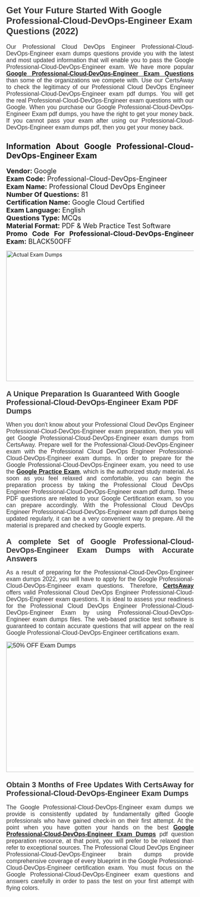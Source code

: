 <h1><span style="font-size:24px"><span style="font-family:Calibri,sans-serif"><strong><span style="background-color:white"><span style="font-family:"Verdana",sans-serif"><span style="color:#333333">Get Your Future Started With Google Professional-Cloud-DevOps-Engineer Exam Questions (2022)</span></span></span></strong></span></span></h1> <p style="text-align:justify"><span style="font-size:11pt"><span style="font-family:Calibri,sans-serif"><span style="font-size:12.0pt"><span style="background-color:white"><span style="font-family:"Verdana",sans-serif"><span style="color:#333333">Our Professional Cloud DevOps Engineer Professional-Cloud-DevOps-Engineer exam dumps questions provide you with the latest and most updated information that will enable you to pass the Google Professional-Cloud-DevOps-Engineer exam. We have more popular <a href="https://www.certsaway.com/google/professional-cloud-devops-engineer-exam-dumps"><strong>Google Professional-Cloud-DevOps-Engineer Exam Questions</strong></a> than some of the organizations we compete with. Use our CertsAway to check the legitimacy of our Professional Cloud DevOps Engineer Professional-Cloud-DevOps-Engineer exam pdf dumps. You will get the real Professional-Cloud-DevOps-Engineer exam questions with our Google. When you purchase our Google Professional-Cloud-DevOps-Engineer Exam pdf dumps, you have the right to get your money back. If you cannot pass your exam after using our Professional-Cloud-DevOps-Engineer exam dumps pdf, then you get your money back.</span></span></span></span></span></span></p> <h2 style="text-align:justify"><strong>Information About Google Professional-Cloud-DevOps-Engineer Exam</strong></h2> <p style="text-align:justify"><span style="font-size:18px"><strong>Vendor: </strong>Google<br /> <strong>Exam Code:</strong> Professional-Cloud-DevOps-Engineer<br /> <strong>Exam Name:</strong> Professional Cloud DevOps Engineer<br /> <strong>Number Of Questions:</strong> 81<br /> <strong>Certification Name:</strong> Google Cloud Certified<br /> <strong>Exam Language:</strong> English<br /> <strong>Questions Type:</strong> MCQs<br /> <strong>Material Format:</strong> PDF & Web Practice Test Software<br /> <strong>Promo Code For Professional-Cloud-DevOps-Engineer Exam:</strong> BLACK50OFF</span></p> <p style="text-align:justify"><a href="https://www.certsaway.com/google/professional-cloud-devops-engineer-exam-dumps" rel="no-follow"><img alt="Actual Exam Dumps" src="https://blogger.googleusercontent.com/img/b/R29vZ2xl/AVvXsEhM7PDiBcnX1lSN-cQmq5aA7zhxn_sWcl74tkXOSfPCo3QtIY975M9XJLCwEgJ4RXKA47zmJGF6HERJJhyy2xAB8wXG6sgIARPXgzYSBnCmQcQUSzkzAw-rnNk2tBWror0N27JemDbU_7iS0jGjJohQplsk8CyGpJdZ9YktQ0Yz6f7IdzI5OZob-D4eGg/s1382/ca1.png" style="height:350px; width:750px" /></a></p> <h3><span style="font-size:20px"><strong><span style="font-family:Calibri,sans-serif"><span style="background-color:white"><span style="font-family:"Verdana",sans-serif"><span style="color:#333333">A Unique Preparation Is Guaranteed With Google Professional-Cloud-DevOps-Engineer Exam PDF Dumps</span></span></span></span></strong></span></h3> <p style="text-align:justify"><span style="font-size:11pt"><span style="font-family:Calibri,sans-serif"><span style="font-size:12.0pt"><span style="background-color:white"><span style="font-family:"Verdana",sans-serif"><span style="color:#333333">When you don't know about your Professional Cloud DevOps Engineer Professional-Cloud-DevOps-Engineer exam preparation, then you will get Google Professional-Cloud-DevOps-Engineer exam dumps from CertsAway. Prepare well for the Professional-Cloud-DevOps-Engineer exam with the Professional Cloud DevOps Engineer Professional-Cloud-DevOps-Engineer exam dumps. In order to prepare for the Google Professional-Cloud-DevOps-Engineer exam, you need to use the <a href="https://www.certsaway.com/google-questions"><strong>Google Practice Exam</strong></a>, which is the authorized study material. As soon as you feel relaxed and comfortable, you can begin the preparation process by taking the Professional Cloud DevOps Engineer Professional-Cloud-DevOps-Engineer exam pdf dump. These PDF questions are related to your Google Certification exam, so you can prepare accordingly. With the Professional Cloud DevOps Engineer Professional-Cloud-DevOps-Engineer exam pdf dumps being updated regularly, it can be a very convenient way to prepare. All the material is prepared and checked by Google experts.</span></span></span></span></span></span></p> <h3 style="text-align:justify"><span style="font-size:20px"><span style="font-family:Calibri,sans-serif"><strong><span style="background-color:white"><span style="font-family:"Verdana",sans-serif"><span style="color:#333333">A complete Set of Google Professional-Cloud-DevOps-Engineer Exam Dumps with Accurate Answers</span></span></span></strong></span></span></h3> <p style="text-align:justify"><span style="font-size:11pt"><span style="font-family:Calibri,sans-serif"><span style="font-size:12.0pt"><span style="background-color:white"><span style="font-family:"Verdana",sans-serif"><span style="color:#333333">As a result of preparing for the Professional-Cloud-DevOps-Engineer exam dumps 2022, you will have to apply for the Google Professional-Cloud-DevOps-Engineer exam questions. Therefore, <a href=" https://www.certsaway.com/"><strong>CertsAway</strong></a> offers valid Professional Cloud DevOps Engineer Professional-Cloud-DevOps-Engineer exam questions. It is ideal to assess your readiness for the Professional Cloud DevOps Engineer Professional-Cloud-DevOps-Engineer Exam by using Professional-Cloud-DevOps-Engineer exam dumps files. The web-based practice test software is guaranteed to contain accurate questions that will appear on the real Google Professional-Cloud-DevOps-Engineer certifications exam.</span></span></span></span></span></span></p> <p style="text-align:justify"><span style="font-size:11pt"><span style="font-family:Calibri,sans-serif"><span style="font-size:12.0pt"><span style="background-color:white"><span style="font-family:"Verdana",sans-serif"><span style="color:#333333"><a href="https://www.certsaway.com/google/professional-cloud-devops-engineer-exam-dumps" rel="no-follow"><img alt="50% OFF Exam Dumps" src="https://www.certcollections.com/uploads/content/c2.png" style="height:350px; width:750px" /></a></span></span></span></span></span></span></p> <h3 style="text-align:justify"><span style="font-size:20px"><strong><span style="font-family:Calibri,sans-serif"><span style="background-color:white"><span style="font-family:"Verdana",sans-serif"><span style="color:#333333">Obtain 3 Months of Free Updates With CertsAway for Professional-Cloud-DevOps-Engineer Exam Dumps</span></span></span></span></strong></span></h3> <p style="text-align:justify"><span style="font-size:11pt"><span style="font-family:Calibri,sans-serif"><span style="font-size:12.0pt"><span style="background-color:white"><span style="font-family:"Verdana",sans-serif"><span style="color:#333333">The Google Professional-Cloud-DevOps-Engineer exam dumps we provide is consistently updated by fundamentally gifted Google professionals who have gained check-in on their first attempt. At the point when you have gotten your hands on the best <a href="https://www.certsaway.com/google/professional-cloud-devops-engineer-exam-dumps"><strong>Google Professional-Cloud-DevOps-Engineer Exam Dumps</strong></a> pdf question preparation resource, at that point, you will prefer to be relaxed than refer to exceptional sources. The Professional Cloud DevOps Engineer Professional-Cloud-DevOps-Engineer brain dumps provide comprehensive coverage of every blueprint in the Google Professional-Cloud-DevOps-Engineer certification exam. You must focus on the Google Professional-Cloud-DevOps-Engineer exam questions and answers carefully in order to pass the test on your first attempt with flying colors.</span></span></span></span></span></span></p>
